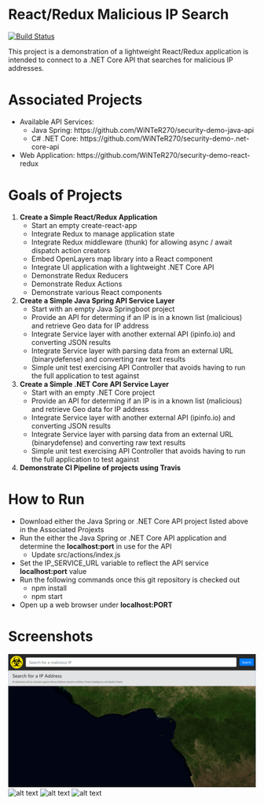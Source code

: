 # React/Redux Malicious IP Search

[![Build Status](https://travis-ci.com/WiNTeR270/security-demo-react-redux.svg?branch=master)](https://travis-ci.com/WiNTeR270/security-demo-react-redux)

This project is a demonstration of a lightweight React/Redux application is intended to connect to a .NET Core API that searches for malicious IP addresses.

# Associated Projects
<ul>
    <li>
        Available API Services:
        <ul>
            <li>Java Spring: https://github.com/WiNTeR270/security-demo-java-api</li>
            <li>C# .NET Core: https://github.com/WiNTeR270/security-demo-.net-core-api</li>
        </ul>
    </li>
    <li>Web Application: https://github.com/WiNTeR270/security-demo-react-redux </li>
</ul>

# Goals of Projects
<ol>
    <li><strong>Create a Simple React/Redux Application</strong>
    <ul>
        <li>Start an empty create-react-app</li>
        <li>Integrate Redux to manage application state</li>
        <li>Integrate Redux middleware (thunk) for allowing async / await dispatch action creators</li>
        <li>Embed OpenLayers map library into a React component</li>
        <li>Integrate UI application with a lightweight .NET Core API</li>
        <li>Demonstrate Redux Reducers</li>
        <li>Demonstrate Redux Actions</li>
        <li>Demonstrate various React components</li>
    </ul>
    </li>
    <li><strong>Create a Simple Java Spring API Service Layer</strong>
    <ul>
        <li>Start with an empty Java Springboot project</li>
        <li>Provide an API for determing if an IP is in a known list (malicious) and retrieve Geo data for IP address</li>
        <li>Integrate Service layer with another external API (ipinfo.io) and converting JSON results</li>
        <li>Integrate Service layer with parsing data from an external URL (binarydefense) and converting raw text results</li>
        <li>Simple unit test exercising API Controller that avoids having to run the full application to test against</li>
        </ul>
    </li>
    <li><strong>Create a Simple .NET Core API Service Layer</strong>
    <ul>
        <li>Start with an empty .NET Core project</li>
        <li>Provide an API for determing if an IP is in a known list (malicious) and retrieve Geo data for IP address</li>
        <li>Integrate Service layer with another external API (ipinfo.io) and converting JSON results</li>
        <li>Integrate Service layer with parsing data from an external URL (binarydefense) and converting raw text results</li>
        <li>Simple unit test exercising API Controller that avoids having to run the full application to test against</li>
        </ul>
    </li>
    <li><strong>Demonstrate CI Pipeline of projects using Travis</strong></li>
</ol>

# How to Run

<ul>
    <li>Download either the Java Spring or .NET Core API project listed above in the Associated Projexts</li>
    <li>Run the either the Java Spring or .NET Core API application and determine the <strong>localhost:port</strong> in use for the API
        <ul>
            <li>Update src/actions/index.js</li>
        </ul>
    </li>
    <li>Set the IP_SERVICE_URL variable to reflect the API service <strong>localhost:port</strong> value</li>
    <li>Run the following commands once this git repository is checked out
        <ul>
            <li>npm install</li>
            <li>npm start</li>
        </ul>
    </li>
    <li>Open up a web browser under <strong>localhost:PORT</strong></li>
</ul>

# Screenshots

![alt text](https://github.com/WiNTeR270/security-demo-react-redux/blob/master/screenshots/app-1.png)
![alt text](https://github.com/WiNTeR270/security-demo-react-redux/blob/master/screenshots/app-2.png)
![alt text](https://github.com/WiNTeR270/security-demo-react-redux/blob/master/screenshots/app-3.png)
![alt text](https://github.com/WiNTeR270/security-demo-react-redux/blob/master/screenshots/app-4.png)
